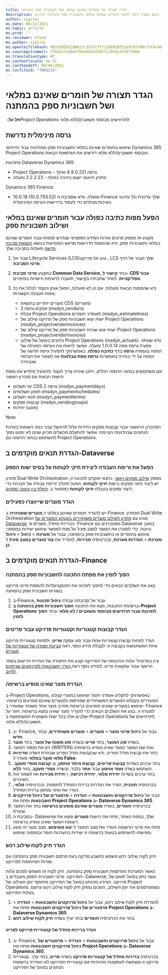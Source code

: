 ```yaml
---
title: הגדר תצורה של חומרים שאינם במלאי ושל חשבוניות ספק בהמתנה
description: נושא מסביר כיצד להפוך חומרים שאינם במלאי וחשבוניות ספק בהמתנה לזמינים.
author: sigitac
ms.date: 06/22/2021
ms.topic: article
ms.prod: ''
ms.reviewer: kfend
ms.author: sigitac
ms.openlocfilehash: 9b55d959228062fc3577cf7f12d8926f51e9791f98c73fdc4b78251312a8a77a
ms.sourcegitcommit: 7f8d1e7a16af769adb43d1877c28fdce53975db8
ms.translationtype: HT
ms.contentlocale: he-IL
ms.lasthandoff: 08/06/2021
ms.locfileid: "7003232"
---
```

# <a name="configure-non-stocked-materials-and-pending-vendor-invoices"></a>הגדר תצורה של חומרים שאינם במלאי ושל חשבוניות ספק בהמתנה

_**חל על:** ‏Project Operations לתרחישים מבוססי משאבים/ללא מלאי_

## <a name="minimum-version-requirement"></a>גרסה מינימלית נדרשת

שימוש בחומרים שאינם במלאי וחשבוניות ספק ממתינות עבור תרחישי Dynamics 365 Project Operations מבוססי משאבים/ללא מלאי דורשים את הגרסאות הבאות:

פתרונות Dataverse Dynamics 365:

- Project Operations – גרסה 4.9.0.221 ואילך
- פתרון תיאום יישום כתיבה כפולה - 2.2.2.23 ומעלה

Dynamics 365 Finance:
- 10.0.18 (10.0.793.52) ומעלה. וודא שסביבת ה-Finance שלך עדכנית וכל עדכוני האיכות מוחלים כדי לעמוד בדרישות הגרסה המינימלית.

## <a name="run-dual-write-maps-for-non-stocked-materials-and-vendor-invoice-integration"></a>הפעל מפות כתיבה כפולה עבור חומרים שאינם במלאי ושילוב חשבוניות ספק

מקטע זה מספק פרטים אודות המידע הספציפי שנדרש למפות עבור חומרים שאינם במלאי וחשבוניות ספק. ודא שהמפות הדרושות מראש המופיעות בנושא [הקצאת סביבה חדשה](../environment/resource-provision-new-environment.md#run-project-operations-dual-write-maps) פועלות בסביבה שלך.

1. עבור אל Lifecycle Services (LCS)‎‏, נווט אל פרויקט LCS שלך ועבור אל הדף **פרטי הסביבה**.
2. במקטע **פרטי סביבת Common Data Service**, בחר **קישור ל- CDS עבור אפליקציות**. לאחר שתבחרו בקישור, תועברו לרשימת הישויות במיפויים.
3. ודא שהמפות הבאות פועלות. אם הן לא פועלות, הפעל אותן והקפד לכלול את כל מפות הטבלה הקשורות.

    - מוצרים יחודיים בהוצאת CDS (מוצרים)
    - ספקים גרסה 2 (msdyn_vendors)
    - טבלת Project Operations לאומדני חומרים (msdyn_estimatelines)
    - ישות יצוא חשבוניות ספק של פרויקט שילוב של Project Operations (msdyn_projectvendorinvoices‎)‎
    - ישות יצוא שורות חשבוניות ספק של פרויקט שילוב של Project Operations (msdyn_projectvendorinvoices‎)‎
    - ניתונים בפועל של שילוב Project Operations ‏(msdyn_actuals). וודא שאתה מפעיל גרסת מפה 1.0.0.14 ומעלה. אפשר לראות את הגרסה הפעילה של המפה בעמודה **גרסה** בדף **כתיבה כפולה**. באפשרותך להפעיל גרסה חדשה של המפה על ידי בחירה באפשרות **גרסת מפת טבלאות** ואז לשמור את הגרסה שנבחרה.

אם משתמשים בנתוני הדגמה רגילים, ייתכן שיהיה צריך לעצור ולהפעיל מחדש את מפות הישות הבאות עם סנכרון ראשוני:
  - ימי תשלום CDS גרסה 2‎ ‏(msdyn_paymentdays)‏‎
  - תזמון תשלומים (msdyn_paymentschedules)
  - תנאי תשלום (msdyn_paymentterms)
  - קבוצות ספקים (msdyn_vendorgroups)
  - יחידות (uom)

> [!NOTE]
> הסינכרון הראשוני עבור קבוצות ספקים ויחידות עלול להיכשל עבור כמה רשומות בערכת הנתונים שבהדגמה הקיימת. אפשר להתעלם מכשלים מכיוון שהם לא ימנעו ממך להשתמש בנתוני הדגמה עם Project Operations.

## <a name="configure-prerequisites-in-dataverse"></a>הגדרת תנאים מוקדמים ב-Dataverse

### <a name="activate-workflow-to-create-accounts-based-on-vendor-entity"></a>הפעל את זרימת העבודה ליצירת תיקי לקוחות על בסיס ישות הספק

פתרון Dual Write Orchestration מספק [שילוב ספקים ראשי](/dynamics365/fin-ops-core/dev-itpro/data-entities/dual-write/vendor-mapping). כתנאי מוקדם לתכונה זו, יש ליצור נתוני ספקים בישות **תיקי לקוחות**. הפעל תהליך זרימת עבודה של תבניות כדי ליצור ספקים בטבלת **תיקי לקוחות** כמתואר ב: [החלף בין עיצובי ספקים](/dynamics365/fin-ops-core/dev-itpro/data-entities/dual-write/vendor-switch).

### <a name="set-products-to-be-created-as-active"></a>הגדר מוצרים שייווצרו כפעילים

יש להגדיר חומרים שאינם במלאי כ **מוצרים ששוחררו** ב-Finance. הפתרון Dual Write Orchestration מגיע עם [פתרון לשילוב מוצרים משוחררים בקטלוג המוצרים של  Dataverse](/dynamics365/fin-ops-core/dev-itpro/data-entities/dual-write/product-mapping). כברירת מחדל, מוצרים מ- Finance מסונכרנים עם Dataverse במצב טיוטה. כדי לסנכרן את המוצר למצב פעיל על מנת לאפשר שימוש ישירות במסמכי שימוש בחומרים או בחשבוניות ספק בהמתנה, עבור אל **מערכת** > **ניהול** > **ניהול מערכת** > **הגדרות מערכת**, ובכרטיסיה **מכירות**, להגדיר את **צור מוצרים במצב פעיל** ל **כן**.

## <a name="configure-prerequisites-in-finance"></a>הגדרת תנאים מוקדמים ב-Finance

### <a name="enable-the-feature-key-for-pending-vendor-invoices"></a>הפוך לזמין את מפתח התכונה לחשבוניות ספק בהמתנה

בצע את השלבים הבאים כדי להפוך לזמינה את הפונקציונליות להוספת פרטי פרויקט בשורות חשבונית ספק בהמתנה.

1. ב-Finance, עבור אל סביבתה עבודה **ניהול תכונות**.
2. ברשימת התכונות, מצא את התכונה **הפוך חשבוניות ספק בהמתנה ב-Project Operations לזמינות עבור תרחישים מבוססי משאבים / לא מלאי** ובחר **הפוך לזמין**.

### <a name="define-category-groups-and-project-categories-for-items"></a>הגדר קבוצות קטגוריות וקטגוריות פרויקט עבור פריטים

הגדר לפחות קבוצת קטגוריות אחת עבור סוג עסקה **פריט**, ולפחות קטגוריית פרויקט אחת המשתמשת בקבוצה זו. לקבלת מידע נוסף, ראה [קביעת תצורה של קטגוריות של מוצרים](../project-accounting/configure-project-categories.md#category-groups).

עיין בפרופילי עלות וההכנסה של הפרויקט וקבע את התצורה של הגדרת הרישום בספר הראשי עבור עסקאות פריט. למידע נוסף ראה[ הגדר חשבונאות לפרויקטים שניתנים לחיוב](../project-accounting/configure-accounting-billable-projects.md).

### <a name="set-up-a-write-in-product"></a>הגדרת מוצר שאינו מופיע ברשימה

ב-Project Operations, באפשרותך להקליט אומדני חומר ושימוש במוצרי קטלוג המוגדרים בקטלוג המוצרים המשוחררים שפורסמו ולמוצרים שאינם מופיעים ברשימה. שימוש במוצרים שאנים מופיעים ברשימה מחייב מוצר אחד משוחר שמוגדר ב- Finance למטרה זו. בצע את השלבים הבאים כדי להגדיר מוצר שאינו נמצא ברשימה. חזור על שלבים אלה בכל ישות משפטית המשתמשת ב-Project Operations לתרחישים של משאבים/ללא מלאי.

1. ב- Finance, עבור אל **ניהול פרטי מוצר** > **מוצרים** > **מוצרים משוחררים**, ובחר **חדש**.
2. בשדה **סוג המוצר**, בחר **פריט** ובשדה **סוג משנה של מוצר**, בחר **מוצר**.
3. הזן את מספר המוצר (WRITEIN) ואת שם המוצר (מוצר שאינו מופיע ברשימה).
4. בחר את קבוצת מודל הפריט. ודא שבקבוצת מודל הפריט שבחרת השדה **מדיניות מלאי מוצר במלאי** מוגדר ל **False**.
5. בחר ערכים בשדות **קבוצת פריטים**, **קבוצת מימד אחסון**, וב **קבוצת ממדי מעקב**. השתמש בשדה **ממד אחסון** עבור **אתר** בלבד, ובשדה **ממדי מעקב**, בחר **ללא**.
6. בחר ערכים בשדות **יחידת מלאי**, **יחידת רכישה**, ו **יחידת מכירות** ואז לשמור את השינויים.
7. בכרטיסיה **תוכנית**, הגדר את הגדרות ברירת המחדל להזמנות, ובכרטיסיה **מלאי**, הגדר את אתר ומחסן ברירת המחדל.
8. עבור אל **ניהול פרויקטים וחשבונאות** > **הגדרה** > **פרמטרים של ניהול פרויקטים חשבונאות** ופתח את **Project Operations ב- Dataverse Dynamics 365**. 
9. בכרטיסיה **חומרים**, בשדה **מוצרים שאינם מופעים ברשימה** בחר את המוצר שיצרת.
10. בסביבת ה- Dataverse שלך, במפת האתר, פתח את הישות **מוצרים** ומצא את רשומת המוצר שאינו מופיע ברשימה. 
11. פתח את פרטי הרשומה והגדר את מצב המוצר ל **יצא משימוש**. מצב מוצר זה מונע ממישהו להשתמש בטעות ברשומה זו ישירות בהערכות חומר ובמסמכי שימוש.

### <a name="set-up-a-procurement-integration-account"></a>הגדר תיק לקוח שילוב רכש

תיק לקוח שילוב רכש משמש כחשבון סליקה בעת פרסום חשבונית ספק בהמתנה עם שורות המיוחסות לפרויקט.

כאשר המערכת מפרסמת חשבונית ספק בהמתנה, תיק לקוח זה משמש לסכום עלות הפרויקט. פרטי חשבונית הספק מעובדים ב- Dataverse, ונוצר נתון בפועל תואם של פרויקט. המידע מהנתון בפועל של הפרויקט מתווסף יומן השילוב של Project Operations. כשמפרסמים את יומן השילוב, הסכום נמחק תיק לקוח שילוב רכש ונרשם בעלות הפרויקט.

1. להגדרת תיק לקוח שילוב רכש, עבור אל **ניהול פרויקטים וחשבונאות** > **הגדרה** > **פרמטרים של ניהול פרויקטים חשבונאות** ופתח את **Project Operations ב- Dataverse Dynamics 365**. 
2. בחר את הכרטיסיה **חומרים** ובחר ערך בשדה **תיק לקוח שילוב רכש**.

#### <a name="set-up-project-category-defaults-for-an-item"></a>הגדר ברירות מחדל של קטגוריית פרויקט לפריט

1. ב- Finance, עבור אל **ניהול פרויקטים וחשבונאות** > **הגדרה** > **פרמטרים של ניהול פרויקטים חשבונאות** ופתח את **Project Operations ב- Dataverse Dynamics 365**. 
2. בכרטיסיה **ברירות מחדל של קטגוריות פרויקט** בשדה **פריט**, בחר ערך. קטגוריית פרויקט זו משמשת לעסקאות מהותיות אם קטגוריית הפרויקט לא הוגדרה ברשומת הנתונים בפועל של הפרויקט.
